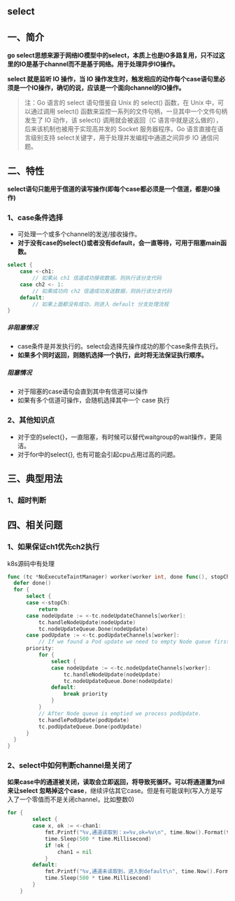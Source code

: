 ## select

## 一、简介
**go select思想来源于网络IO模型中的select，本质上也是IO多路复用，只不过这里的IO是基于channel而不是基于网络。用于处理异步IO操作。**

**select 就是监听 IO 操作，当 IO 操作发生时，触发相应的动作每个case语句里必须是一个IO操作，确切的说，应该是一个面向channel的IO操作。**

> 注：Go 语言的 select 语句借鉴自 Unix 的 select() 函数，在 Unix 中，可以通过调用 select() 函数来监控一系列的文件句柄，一旦其中一个文件句柄发生了 IO 动作，该 select() 调用就会被返回（C 语言中就是这么做的），后来该机制也被用于实现高并发的 Socket 服务器程序。Go 语言直接在语言级别支持 select关键字，用于处理并发编程中通道之间异步 IO 通信问题。

## 二、特性

**select语句只能用于信道的读写操作(即每个case都必须是一个信道，都是IO操作)**

### 1、case条件选择

* 可处理一个或多个channel的发送/接收操作。
* **对于没有case的select{}或者没有default，会一直等待，可用于阻塞main函数。**

```go
select {
    case <-ch1:
        // 如果从 ch1 信道成功接收数据，则执行该分支代码
    case ch2 <- 1:
        // 如果成功向 ch2 信道成功发送数据，则执行该分支代码
    default:
        // 如果上面都没有成功，则进入 default 分支处理流程
}
```

##### 非阻塞情况
* case条件是并发执行的。select会选择先操作成功的那个case条件去执行。
* **如果多个同时返回，则随机选择一个执行，此时将无法保证执行顺序。**

##### 阻塞情况
* 对于阻塞的case语句会直到其中有信道可以操作
* 如果有多个信道可操作，会随机选择其中一个 case 执行

### 2、其他知识点
* 对于空的select{}，一直阻塞，有时候可以替代waitgroup的wait操作，更简洁。
* 对于for中的select{}, 也有可能会引起cpu占用过高的问题。
## 三、典型用法
### 1、超时判断

## 四、相关问题

### 1、如果保证ch1优先ch2执行

k8s源码中有处理

```go
func (tc *NoExecuteTaintManager) worker(worker int, done func(), stopCh <-chan struct{}) {
  defer done()
  for {
      select {
      case <-stopCh:
          return
      case nodeUpdate := <-tc.nodeUpdateChannels[worker]:
          tc.handleNodeUpdate(nodeUpdate)
          tc.nodeUpdateQueue.Done(nodeUpdate)
      case podUpdate := <-tc.podUpdateChannels[worker]:
          // If we found a Pod update we need to empty Node queue first.
      priority:
          for {
              select {
              case nodeUpdate := <-tc.nodeUpdateChannels[worker]:
                  tc.handleNodeUpdate(nodeUpdate)
                  tc.nodeUpdateQueue.Done(nodeUpdate)
              default:
                  break priority
              }
          }
          // After Node queue is emptied we process podUpdate.
          tc.handlePodUpdate(podUpdate)
          tc.podUpdateQueue.Done(podUpdate)
      }
  }
}
```
### 2、select中如何判断channel是关闭了

**如果case中的通道被关闭，读取会立即返回，将导致死循环。可以将通道置为nil来让select 忽略掉这个case**，继续评估其它case。但是有可能误判(写入方是写入了一个零值而不是关闭channel，比如整数0)

```go
for {
		select {
		case x, ok := <-chan1:
			fmt.Printf("%v,通道读取到：x=%v,ok=%v\n", time.Now().Format(timestamp), x, ok)
			time.Sleep(500 * time.Millisecond)
			if !ok {
				chan1 = nil
			}
		default:
			fmt.Printf("%v,通道未读取到，进入到default\n", time.Now().Format(timestamp))
			time.Sleep(500 * time.Millisecond)
		}
	}
```

